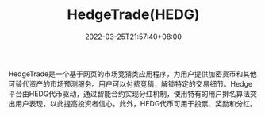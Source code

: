 ﻿---
weight: 
title: "HedgeTrade(HEDG)"
description: "HedgeTrade是一个基于网页的市场竞猜类应用程序，为用户提供加密货币和其他可替代资产的市场预测服务"
date: 2022-03-25T21:57:40+08:00
lastmod: 2022-03-25T16:45:40+08:00
draft: false
authors: ["Metabd"]
featuredImage: "hedgetradehedg.webp"
link: ""
tags: ["数字代币","HedgeTrade(HEDG)"]
categories: ["navigation"]
navigation: ["数字代币"]
lightgallery: true
toc: true
pinned: false
recommend: false
recommend1: false
---
HedgeTrade是一个基于网页的市场竞猜类应用程序，为用户提供加密货币和其他可替代资产的市场预测服务。用户可以付费竞猜，解锁特定的交易细节。Hedge平台由HEDG代币驱动，通过智能合约实现分红机制，使用特有的用户排名算法突出用户表现，以此提高投资者信心。此外，HEDG代币可用于投票、奖励和分红。
